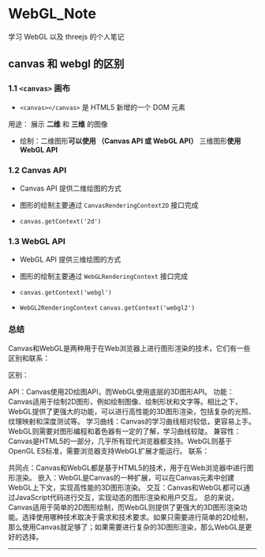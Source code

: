 # WebGL_Note
学习 WebGL 以及 threejs 的个人笔记


## canvas 和 webgl 的区别

### 1.1 `<canvas>` 画布

- `<canvas></canvas>` 是 HTML5 新增的一个 DOM 元素

用途： 展示 <b>二维</b> 和 <b>三维</b> 的图像

- 绘制：二维图形<b>可以使用 （Canvas API 或 WebGL API）</b>
        三维图形<b>使用 WebGL API</b>

### 1.2 Canvas API

- Canvas API 提供二维绘图的方式

- 图形的绘制主要通过 `CanvasRenderingContext2D` 接口完成

- `canvas.getContext('2d')`

### 1.3 WebGL API

- WebGL API 提供三维绘图的方式

- 图形的绘制主要通过 `WebGLRenderingContext` 接口完成

- `canvas.getContext('webgl')`

- `WebGL2RenderingContext` `canvas.getContext('webgl2')`

### 总结

Canvas和WebGL是两种用于在Web浏览器上进行图形渲染的技术，它们有一些区别和联系：

区别：

API：Canvas使用2D绘图API，而WebGL使用底层的3D图形API。
功能：Canvas适用于绘制2D图形，例如绘制图像、绘制形状和文字等。相比之下，WebGL提供了更强大的功能，可以进行高性能的3D图形渲染，包括复杂的光照、纹理映射和深度测试等。
学习曲线：Canvas的学习曲线相对较低，更容易上手。WebGL则需要对图形编程和着色器有一定的了解，学习曲线较陡。
兼容性：Canvas是HTML5的一部分，几乎所有现代浏览器都支持。WebGL则基于OpenGL ES标准，需要浏览器支持WebGL扩展才能运行。
联系：

共同点：Canvas和WebGL都是基于HTML5的技术，用于在Web浏览器中进行图形渲染。
嵌入：WebGL是Canvas的一种扩展，可以在Canvas元素中创建WebGL上下文，实现高性能的3D图形渲染。
交互：Canvas和WebGL都可以通过JavaScript代码进行交互，实现动态的图形渲染和用户交互。
总的来说，Canvas适用于简单的2D图形绘制，而WebGL则提供了更强大的3D图形渲染功能。选择使用哪种技术取决于需求和技术要求。如果只需要进行简单的2D绘制，那么使用Canvas就足够了；如果需要进行复杂的3D图形渲染，那么WebGL是更好的选择。


-------------------------------------------------------------------


